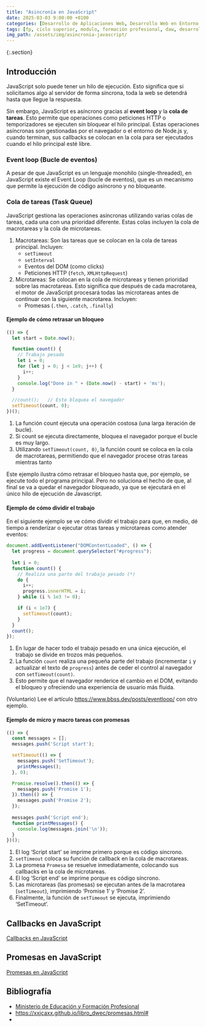 ```yaml
---
title: "Asincronía en JavaScript"
date: 2025-03-03 9:00:00 +0100
categories: [Desarrollo de Aplicaciones Web, Desarrollo Web en Entorno Cliente]
tags: [fp, ciclo superior, modulo, formación profesional, daw, desarrollo de aplicaciones web, desarrollo web en entorno cliente, dwec]
img_path: /assets/img/asincronia-javascript/
---
```


{:.section}
## Introducción

JavaScript solo puede tener un hilo de ejecución. Esto significa que si solicitamos algo al servidor de forma síncrona, toda la web se detendrá hasta que llegue la respuesta.

Sin embargo, JavaScript es asíncrono gracias al **event loop** y  la **cola de tareas**. Esto permite que operaciones como peticiones HTTP o temporizadores se ejecuten sin bloquear el hilo principal. Estas operaciones asíncronas son gestionadas por el navegador o el entorno de Node.js y, cuando terminan, sus callbacks se colocan en la cola para ser ejecutados cuando el hilo principal esté libre.

### Event loop (Bucle de eventos)

A pesar de que JavaScript es un lenguaje monohilo (single-threaded), en JavaScript existe el Event Loop (bucle de eventos), que es un mecanismo que permite la ejecución de código asíncrono y no bloqueante.

### Cola de tareas (Task Queue)

JavaScript gestiona las operaciones asíncronas utilizando varias colas de tareas, cada una con una prioridad diferente. Estas colas incluyen la cola de macrotareas y la cola de microtareas.

1. Macrotareas: Son las tareas que se colocan en la cola de tareas principal. Incluyen:
   - `setTimeout`
   - `setInterval`
   - Eventos del DOM (como clicks)
   - Peticiones HTTP (`fetch`, `XMLHttpRequest`)
1. Microtareas: Se colocan en la cola de microtareas y tienen prioridad sobre las macrotareas. Esto significa que después de cada macrotarea, el motor de JavaScript procesará todas las microtareas antes de continuar con la siguiente macrotarea. Incluyen:
   - Promesas (`.then`, `.catch`, `.finally`)

#### Ejemplo de cómo retrasar un bloqueo

```javascript
(() => {
  let start = Date.now();

  function count() {
    // Trabajo pesado
    let i = 0;
    for (let j = 0; j < 1e9; j++) {
      i++;
    }
    console.log("Done in " + (Date.now() - start) + 'ms');
  }

  //count();   // Esto bloquea el navegador
  setTimeout(count, 0);
})();
```

1. La función count ejecuta una operación costosa (una larga iteración de bucle).
1. Si count se ejecuta directamente, bloquea el navegador porque el bucle es muy largo.
1. Utilizando `setTimeout(count, 0)`, la función count se coloca en la cola de macrotareas, permitiendo que el navegador procese otras tareas mientras tanto

Este ejemplo ilustra cómo retrasar el bloqueo hasta que, por ejemplo, se ejecute todo el programa principal. Pero no soluciona el hecho de que, al final se va a quedar el navegador bloqueado, ya que se ejecutará en el único hilo de ejecución de Javascript.

#### Ejemplo de cómo dividir el trabajo

En el siguiente ejemplo se ve cómo dividir el trabajo para que, en medio, dé tiempo a renderizar o ejecutar otras tareas y microtareas como atender eventos:

```javascript
document.addEventListener("DOMContentLoaded", () => {
  let progress = document.querySelector("#progress");
  
  let i = 0;
  function count() {
    // Realiza una parte del trabajo pesado (*)
    do {
      i++;
      progress.innerHTML = i;
    } while (i % 1e3 != 0);

    if (i < 1e7) {
      setTimeout(count);
    }
  }
  count();
});
```

1. En lugar de hacer todo el trabajo pesado en una única ejecución, el trabajo se divide en trozos más pequeños.
1. La función `count` realiza una pequeña parte del trabajo (incrementar `i` y actualizar el texto de `progress`) antes de ceder el control al navegador con `setTimeout(count)`.
1. Esto permite que el navegador renderice el cambio en el DOM, evitando el bloqueo y ofreciendo una experiencia de usuario más fluida.

(Voluntario) Lee el artículo <https://www.bbss.dev/posts/eventloop/> con otro ejemplo.

#### Ejemplo de micro y macro tareas con promesas

```javascript
(() => {
  const messages = [];
  messages.push('Script start');

  setTimeout(() => {
    messages.push('SetTimeout');
    printMessages();
  }, 0);

  Promise.resolve().then(() => {
    messages.push('Promise 1');
  }).then(() => {
    messages.push('Promise 2');
  });
  
  messages.push('Script end');
  function printMessages() {
    console.log(messages.join('\n'));
  }
})();
```

1. El log ‘Script start’ se imprime primero porque es código síncrono.
1. `setTimeout` coloca su función de callback en la cola de macrotareas.
1. La promesa `Promesa` se resuelve inmediatamente, colocando sus callbacks en la cola de microtareas.
1. El log ‘Script end’ se imprime porque es código síncrono.
1. Las microtareas (las promesas) se ejecutan antes de la macrotarea (`setTimeout`), imprimiendo ‘Promise 1’ y ‘Promise 2’.
1. Finalmente, la función de `setTimeout` se ejecuta, imprimiendo ‘SetTimeout’.

## Callbacks en JavaScript

[Callbacks en JavaScript](/posts/callbacks-javascript/)

## Promesas en JavaScript

[Promesas en JavaScript](/posts/promesas-javascript/)

## Bibliografía

- [Ministerio de Educación y Formación Profesional](https://www.educacionyfp.gob.es/portada.html)
- <https://xxjcaxx.github.io/libro_dwec/promesas.html#>
- 
